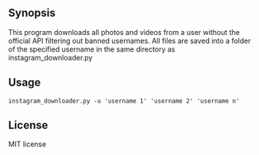 ## Synopsis

This program downloads all photos and videos from a user without the official API filtering out banned usernames. All files are saved into a folder of the specified username in the same directory as instagram_downloader.py

## Usage
```
instagram_downloader.py -u 'username 1' 'username 2' 'username n'
```
## License

MIT license

